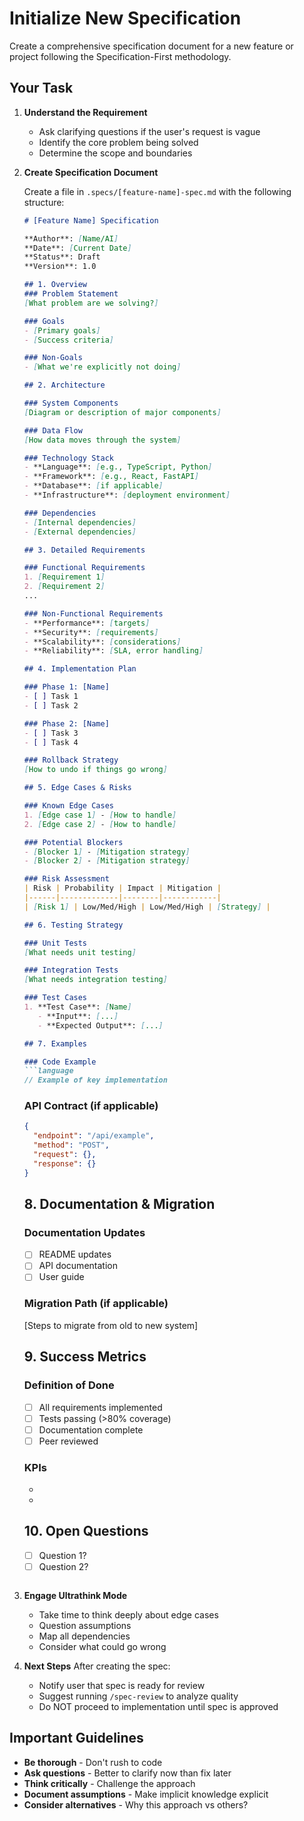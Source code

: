 # Initialize New Specification

Create a comprehensive specification document for a new feature or project following the Specification-First methodology.

## Your Task

1. **Understand the Requirement**
   - Ask clarifying questions if the user's request is vague
   - Identify the core problem being solved
   - Determine the scope and boundaries

2. **Create Specification Document**

   Create a file in `.specs/[feature-name]-spec.md` with the following structure:

   ```markdown
   # [Feature Name] Specification

   **Author**: [Name/AI]
   **Date**: [Current Date]
   **Status**: Draft
   **Version**: 1.0

   ## 1. Overview
   ### Problem Statement
   [What problem are we solving?]

   ### Goals
   - [Primary goals]
   - [Success criteria]

   ### Non-Goals
   - [What we're explicitly not doing]

   ## 2. Architecture

   ### System Components
   [Diagram or description of major components]

   ### Data Flow
   [How data moves through the system]

   ### Technology Stack
   - **Language**: [e.g., TypeScript, Python]
   - **Framework**: [e.g., React, FastAPI]
   - **Database**: [if applicable]
   - **Infrastructure**: [deployment environment]

   ### Dependencies
   - [Internal dependencies]
   - [External dependencies]

   ## 3. Detailed Requirements

   ### Functional Requirements
   1. [Requirement 1]
   2. [Requirement 2]
   ...

   ### Non-Functional Requirements
   - **Performance**: [targets]
   - **Security**: [requirements]
   - **Scalability**: [considerations]
   - **Reliability**: [SLA, error handling]

   ## 4. Implementation Plan

   ### Phase 1: [Name]
   - [ ] Task 1
   - [ ] Task 2

   ### Phase 2: [Name]
   - [ ] Task 3
   - [ ] Task 4

   ### Rollback Strategy
   [How to undo if things go wrong]

   ## 5. Edge Cases & Risks

   ### Known Edge Cases
   1. [Edge case 1] - [How to handle]
   2. [Edge case 2] - [How to handle]

   ### Potential Blockers
   - [Blocker 1] - [Mitigation strategy]
   - [Blocker 2] - [Mitigation strategy]

   ### Risk Assessment
   | Risk | Probability | Impact | Mitigation |
   |------|-------------|--------|------------|
   | [Risk 1] | Low/Med/High | Low/Med/High | [Strategy] |

   ## 6. Testing Strategy

   ### Unit Tests
   [What needs unit testing]

   ### Integration Tests
   [What needs integration testing]

   ### Test Cases
   1. **Test Case**: [Name]
      - **Input**: [...]
      - **Expected Output**: [...]

   ## 7. Examples

   ### Code Example
   ```language
   // Example of key implementation
   ```

   ### API Contract (if applicable)
   ```json
   {
     "endpoint": "/api/example",
     "method": "POST",
     "request": {},
     "response": {}
   }
   ```

   ## 8. Documentation & Migration

   ### Documentation Updates
   - [ ] README updates
   - [ ] API documentation
   - [ ] User guide

   ### Migration Path (if applicable)
   [Steps to migrate from old to new system]

   ## 9. Success Metrics

   ### Definition of Done
   - [ ] All requirements implemented
   - [ ] Tests passing (>80% coverage)
   - [ ] Documentation complete
   - [ ] Peer reviewed

   ### KPIs
   - [Metric 1]: [Target]
   - [Metric 2]: [Target]

   ## 10. Open Questions
   - [ ] Question 1?
   - [ ] Question 2?
   ```

3. **Engage Ultrathink Mode**
   - Take time to think deeply about edge cases
   - Question assumptions
   - Map all dependencies
   - Consider what could go wrong

4. **Next Steps**
   After creating the spec:
   - Notify user that spec is ready for review
   - Suggest running `/spec-review` to analyze quality
   - Do NOT proceed to implementation until spec is approved

## Important Guidelines
- **Be thorough** - Don't rush to code
- **Ask questions** - Better to clarify now than fix later
- **Think critically** - Challenge the approach
- **Document assumptions** - Make implicit knowledge explicit
- **Consider alternatives** - Why this approach vs others?
